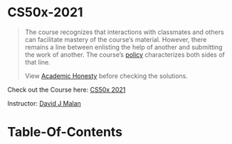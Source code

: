 # CS50x-2021
> The course recognizes that interactions with classmates and others can facilitate mastery of the course’s material. However, there remains a line between enlisting the help of another and submitting the work of another. The course’s [policy](https://cs50.harvard.edu/x/2021/honesty/#policy) characterizes both sides of that line.
> 
> View [Academic Honesty](https://cs50.harvard.edu/x/2021/honesty/) before checking the solutions.
> 
Check out the Course here: [CS50x 2021](https://cs50.harvard.edu/x/2021/)

Instructor: [David J Malan](https://cs.harvard.edu/malan/)

# Table-Of-Contents
 
